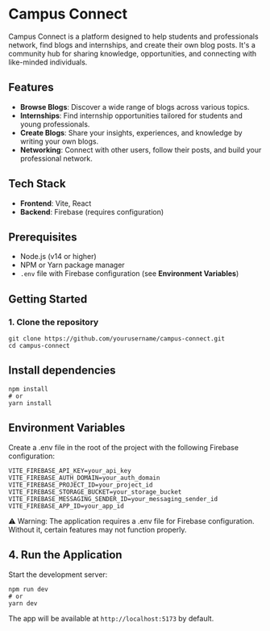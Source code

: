 # Campus Connect

Campus Connect is a platform designed to help students and professionals network, find blogs and internships, and create their own blog posts. It's a community hub for sharing knowledge, opportunities, and connecting with like-minded individuals.

## Features

- **Browse Blogs**: Discover a wide range of blogs across various topics.
- **Internships**: Find internship opportunities tailored for students and young professionals.
- **Create Blogs**: Share your insights, experiences, and knowledge by writing your own blogs.
- **Networking**: Connect with other users, follow their posts, and build your professional network.

## Tech Stack

- **Frontend**: Vite, React
- **Backend**: Firebase (requires configuration)
  
## Prerequisites

- Node.js (v14 or higher)
- NPM or Yarn package manager
- `.env` file with Firebase configuration (see **Environment Variables**)

## Getting Started

### 1. Clone the repository

```
git clone https://github.com/yourusername/campus-connect.git
cd campus-connect
```

## Install dependencies
``` 
npm install
# or
yarn install
```

## Environment Variables
Create a .env file in the root of the project with the following Firebase configuration:

```
VITE_FIREBASE_API_KEY=your_api_key
VITE_FIREBASE_AUTH_DOMAIN=your_auth_domain
VITE_FIREBASE_PROJECT_ID=your_project_id
VITE_FIREBASE_STORAGE_BUCKET=your_storage_bucket
VITE_FIREBASE_MESSAGING_SENDER_ID=your_messaging_sender_id
VITE_FIREBASE_APP_ID=your_app_id
```

⚠️ Warning: The application requires a .env file for Firebase configuration. Without it, certain features may not function properly.

## 4. Run the Application
Start the development server:

```
npm run dev
# or
yarn dev
```


The app will be available at `http://localhost:5173` by default.
